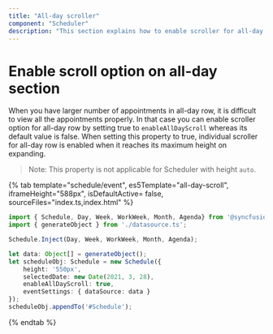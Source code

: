```yaml
---
title: "All-day scroller"
component: "Scheduler"
description: "This section explains how to enable scroller for all-day row in the scheduler"
---
```


# Enable scroll option on all-day section

When you have larger number of appointments in all-day row, it is difficult to view all the appointments properly. In that case you can enable scroller option for all-day row by setting true to `enableAllDayScroll` whereas its default value is false. When setting this property to true, individual scroller for all-day row is enabled when it reaches its maximum height on expanding.

> Note: This property is not applicable for Scheduler with height `auto`.

{% tab template="schedule/event", es5Template="all-day-scroll", iframeHeight="588px",  isDefaultActive= false, sourceFiles="index.ts,index.html"  %}

```typescript
import { Schedule, Day, Week, WorkWeek, Month, Agenda} from '@syncfusion/ej2-schedule';
import { generateObject } from './datasource.ts';

Schedule.Inject(Day, Week, WorkWeek, Month, Agenda);

let data: Object[] = generateObject();
let scheduleObj: Schedule = new Schedule({
    height: '550px',
    selectedDate: new Date(2021, 3, 28),
    enableAllDayScroll: true,
    eventSettings: { dataSource: data }
});
scheduleObj.appendTo('#Schedule');
```

{% endtab %}